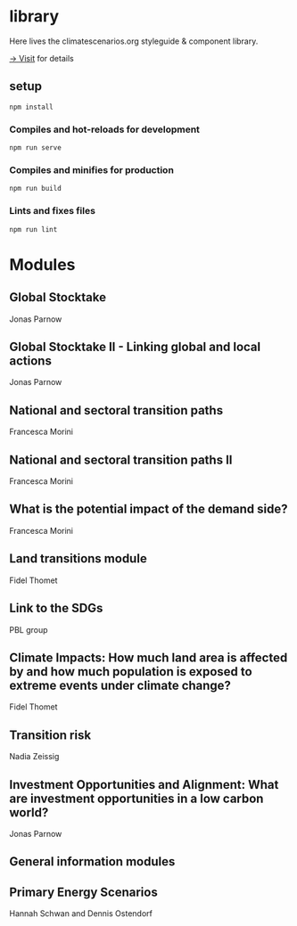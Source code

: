 # library

Here lives the climatescenarios.org styleguide & component library.

[→ Visit](https://dev.climatescenarios.org/library) for details

## setup
```
npm install
```

### Compiles and hot-reloads for development
```
npm run serve
```

### Compiles and minifies for production
```
npm run build
```

### Lints and fixes files
```
npm run lint
```

# Modules
## Global Stocktake
Jonas Parnow

## Global Stocktake II - Linking global and local actions
Jonas Parnow

## National and sectoral transition paths
Francesca Morini

## National and sectoral transition paths II
Francesca Morini

## What is the potential impact of the demand side?
Francesca Morini

## Land transitions module
Fidel Thomet

## Link to the SDGs
PBL group

## Climate Impacts: How much land area is affected by and how much population is  exposed to extreme events under climate change?
Fidel Thomet

## Transition risk
Nadia Zeissig

## Investment Opportunities and Alignment: What are investment opportunities in a low carbon world?
Jonas Parnow

## General information modules

## Primary Energy Scenarios
Hannah Schwan and Dennis Ostendorf

